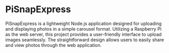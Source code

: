# PiSnapExpress
PiSnapExpress is a lightweight Node.js application designed for uploading and displaying photos in a simple carousel format. Utilizing a Raspberry Pi as the web server, this project provides a user-friendly interface to upload images seamlessly. The straightforward design allows users to easily share and view photos through the web application.
